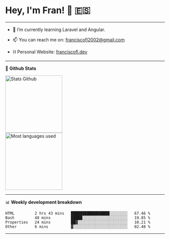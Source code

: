 # Hey, I'm Fran! 👋 :es:

-------

- 🌱 I’m currently learning Laravel and Angular.

- 📫 You can reach me on: franciscofl2002@gmail.com

- ⛓  Personal Website: [franciscofl.dev](https://www.franciscofl.dev/)

-------

📝 **Github Stats**


<div align="left">
  <img height="180em" src="https://github-readme-stats.vercel.app/api?username=franciscofl12&count_private=true&show_icons=true&theme=dracula&bg_color=-45deg,282A36,3D3344" alt="Stats Github"/>
  <br>
  <img height="180em" src="https://github-readme-stats.vercel.app/api/top-langs/?username=franciscofl12&count_private&theme=dracula&bg_color=-45deg,282A36,3D3344&layout=compact&langs_count=6" alt="Most languages used"/>
</div>

-------

📊 **Weekly development breakdown**


<!--START_SECTION:waka-->

```text
HTML         2 hrs 43 mins   █████████████████░░░░░░░░   67.46 %
Bash         48 mins         █████░░░░░░░░░░░░░░░░░░░░   19.85 %
Properties   24 mins         ██▓░░░░░░░░░░░░░░░░░░░░░░   10.21 %
Other        6 mins          ▓░░░░░░░░░░░░░░░░░░░░░░░░   02.48 %
```

<!--END_SECTION:waka-->

-------

